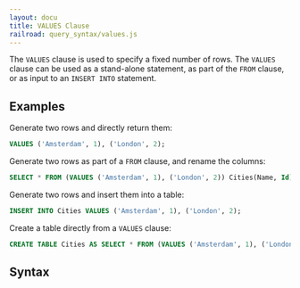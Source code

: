 ```yaml
---
layout: docu
title: VALUES Clause
railroad: query_syntax/values.js
---
```


The `VALUES` clause is used to specify a fixed number of rows. The `VALUES` clause can be used as a stand-alone statement, as part of the `FROM` clause, or as input to an `INSERT INTO` statement.

## Examples

Generate two rows and directly return them:

```sql
VALUES ('Amsterdam', 1), ('London', 2);
```

Generate two rows as part of a `FROM` clause, and rename the columns:

```sql
SELECT * FROM (VALUES ('Amsterdam', 1), ('London', 2)) Cities(Name, Id);
```

Generate two rows and insert them into a table:

```sql
INSERT INTO Cities VALUES ('Amsterdam', 1), ('London', 2);
```

Create a table directly from a `VALUES` clause:

```sql
CREATE TABLE Cities AS SELECT * FROM (VALUES ('Amsterdam', 1), ('London', 2)) Cities(Name, Id);
```

## Syntax

<div id="rrdiagram"></div>
